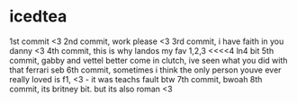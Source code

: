 # icedtea
1st commit <3
2nd commit, work please <3
3rd commit, i have faith in you danny <3
4th commit, this is why landos my fav 1,2,3 <<<<4 ln4 bit
5th commit, gabby and vettel better come in clutch, ive seen what you did with that ferrari seb
6th commit, sometimes i think the only person youve ever really loved is f1, <3 - it was teachs fault btw
7th commit, bwoah
8th commit, its britney bit. but its also roman <3
